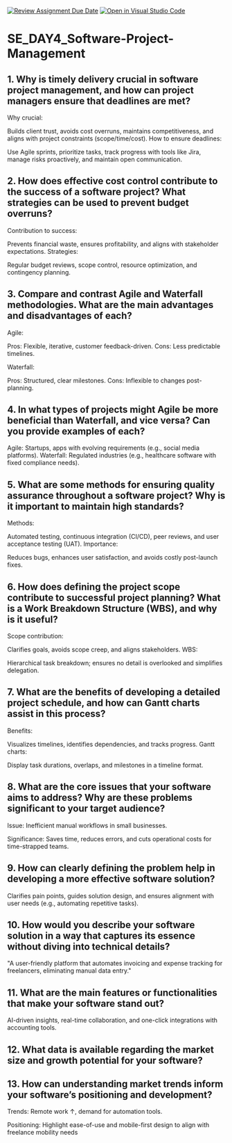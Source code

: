 [![Review Assignment Due Date](https://classroom.github.com/assets/deadline-readme-button-22041afd0340ce965d47ae6ef1cefeee28c7c493a6346c4f15d667ab976d596c.svg)](https://classroom.github.com/a/9pw6JKcu)
[![Open in Visual Studio Code](https://classroom.github.com/assets/open-in-vscode-2e0aaae1b6195c2367325f4f02e2d04e9abb55f0b24a779b69b11b9e10269abc.svg)](https://classroom.github.com/online_ide?assignment_repo_id=18481184&assignment_repo_type=AssignmentRepo)

# SE_DAY4_Software-Project-Management

## 1. Why is timely delivery crucial in software project management, and how can project managers ensure that deadlines are met?

Why crucial:

Builds client trust, avoids cost overruns, maintains competitiveness, and aligns with project constraints (scope/time/cost).
How to ensure deadlines:

Use Agile sprints, prioritize tasks, track progress with tools like Jira, manage risks proactively, and maintain open communication.

## 2. How does effective cost control contribute to the success of a software project? What strategies can be used to prevent budget overruns?

Contribution to success:

Prevents financial waste, ensures profitability, and aligns with stakeholder expectations.
Strategies:

Regular budget reviews, scope control, resource optimization, and contingency planning.

## 3. Compare and contrast Agile and Waterfall methodologies. What are the main advantages and disadvantages of each?

Agile:

Pros: Flexible, iterative, customer feedback-driven. Cons: Less predictable timelines.

Waterfall:

Pros: Structured, clear milestones. Cons: Inflexible to changes post-planning.

## 4. In what types of projects might Agile be more beneficial than Waterfall, and vice versa? Can you provide examples of each?

Agile: Startups, apps with evolving requirements (e.g., social media platforms).
Waterfall: Regulated industries (e.g., healthcare software with fixed compliance needs).

## 5. What are some methods for ensuring quality assurance throughout a software project? Why is it important to maintain high standards?

Methods:

Automated testing, continuous integration (CI/CD), peer reviews, and user acceptance testing (UAT).
Importance:

Reduces bugs, enhances user satisfaction, and avoids costly post-launch fixes.

## 6. How does defining the project scope contribute to successful project planning? What is a Work Breakdown Structure (WBS), and why is it useful?

Scope contribution:

Clarifies goals, avoids scope creep, and aligns stakeholders.
WBS:

Hierarchical task breakdown; ensures no detail is overlooked and simplifies delegation.

## 7. What are the benefits of developing a detailed project schedule, and how can Gantt charts assist in this process?

Benefits:

Visualizes timelines, identifies dependencies, and tracks progress.
Gantt charts:

Display task durations, overlaps, and milestones in a timeline format.

## 8. What are the core issues that your software aims to address? Why are these problems significant to your target audience?

Issue: Inefficient manual workflows in small businesses.

Significance: Saves time, reduces errors, and cuts operational costs for time-strapped teams.

## 9. How can clearly defining the problem help in developing a more effective software solution?

Clarifies pain points, guides solution design, and ensures alignment with user needs (e.g., automating repetitive tasks).

## 10. How would you describe your software solution in a way that captures its essence without diving into technical details?

"A user-friendly platform that automates invoicing and expense tracking for freelancers, eliminating manual data entry."

## 11. What are the main features or functionalities that make your software stand out?

AI-driven insights, real-time collaboration, and one-click integrations with accounting tools.

## 12. What data is available regarding the market size and growth potential for your software?

## 13. How can understanding market trends inform your software’s positioning and development?

Trends: Remote work ↑, demand for automation tools.

Positioning: Highlight ease-of-use and mobile-first design to align with freelance mobility needs
